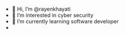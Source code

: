 - 👋 Hi, I’m @rayenkhayati
- 👀 I’m interested in cyber security
- 🌱 I’m currently learning software developer
- 

<!---
rayenkhayati/rayenkhayati is a ✨ special ✨ repository because its `README.md` (this file) appears on your GitHub profile.
You can click the Preview link to take a look at your changes.
--->
